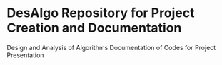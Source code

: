 # DesAlgo Repository for Project Creation and Documentation
Design and Analysis of Algorithms Documentation of Codes for Project Presentation
